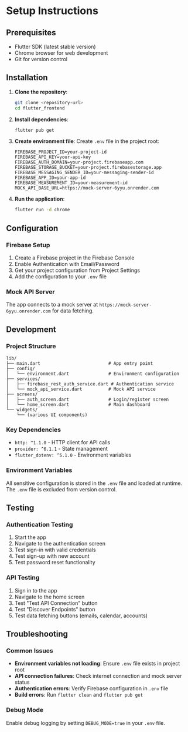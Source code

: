 # Setup Instructions

## Prerequisites

- Flutter SDK (latest stable version)
- Chrome browser for web development
- Git for version control

## Installation

1. **Clone the repository**:
   ```bash
   git clone <repository-url>
   cd flutter_frontend
   ```

2. **Install dependencies**:
   ```bash
   flutter pub get
   ```

3. **Create environment file**:
   Create `.env` file in the project root:
   ```env
   FIREBASE_PROJECT_ID=your-project-id
   FIREBASE_API_KEY=your-api-key
   FIREBASE_AUTH_DOMAIN=your-project.firebaseapp.com
   FIREBASE_STORAGE_BUCKET=your-project.firebasestorage.app
   FIREBASE_MESSAGING_SENDER_ID=your-messaging-sender-id
   FIREBASE_APP_ID=your-app-id
   FIREBASE_MEASUREMENT_ID=your-measurement-id
   MOCK_API_BASE_URL=https://mock-server-6yyu.onrender.com
   ```

4. **Run the application**:
   ```bash
   flutter run -d chrome
   ```

## Configuration

### Firebase Setup
1. Create a Firebase project in the Firebase Console
2. Enable Authentication with Email/Password
3. Get your project configuration from Project Settings
4. Add the configuration to your `.env` file

### Mock API Server
The app connects to a mock server at `https://mock-server-6yyu.onrender.com` for data fetching.

## Development

### Project Structure
```
lib/
├── main.dart                          # App entry point
├── config/
│   └── environment.dart               # Environment configuration
├── services/
│   ├── firebase_rest_auth_service.dart # Authentication service
│   └── mock_api_service.dart          # Mock API service
├── screens/
│   ├── auth_screen.dart               # Login/register screen
│   └── home_screen.dart               # Main dashboard
└── widgets/
    └── (various UI components)
```

### Key Dependencies
- `http: ^1.1.0` - HTTP client for API calls
- `provider: ^6.1.1` - State management
- `flutter_dotenv: ^5.1.0` - Environment variables

### Environment Variables
All sensitive configuration is stored in the `.env` file and loaded at runtime. The `.env` file is excluded from version control.

## Testing

### Authentication Testing
1. Start the app
2. Navigate to the authentication screen
3. Test sign-in with valid credentials
4. Test sign-up with new account
5. Test password reset functionality

### API Testing
1. Sign in to the app
2. Navigate to the home screen
3. Test "Test API Connection" button
4. Test "Discover Endpoints" button
5. Test data fetching buttons (emails, calendar, accounts)

## Troubleshooting

### Common Issues
- **Environment variables not loading**: Ensure `.env` file exists in project root
- **API connection failures**: Check internet connection and mock server status
- **Authentication errors**: Verify Firebase configuration in `.env` file
- **Build errors**: Run `flutter clean` and `flutter pub get`

### Debug Mode
Enable debug logging by setting `DEBUG_MODE=true` in your `.env` file.